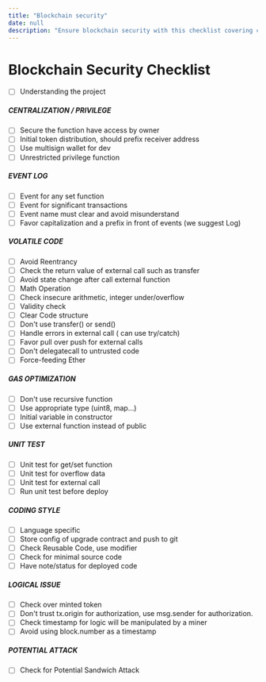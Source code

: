 ```yaml
---
title: "Blockchain security"
date: null
description: "Ensure blockchain security with this checklist covering centralization, event logging, code safety, gas optimization, unit testing, coding style, logical issues, and potential attacks for safer smart contract development."
---
```


# Blockchain Security Checklist

- [ ] Understanding the project

##### CENTRALIZATION / PRIVILEGE

- [ ] Secure the function have access by owner
- [ ] Initial token distribution, should prefix receiver address
- [ ] Use multisign wallet for dev
- [ ] Unrestricted privilege function

##### EVENT LOG

- [ ] Event for any set function
- [ ] Event for significant transactions
- [ ] Event name must clear and avoid misunderstand
- [ ] Favor capitalization and a prefix in front of events (we suggest Log)

##### VOLATILE CODE

- [ ] Avoid Reentrancy
- [ ] Check the return value of external call such as transfer
- [ ] Avoid state change after call external function
- [ ] Math Operation
- [ ] Check insecure arithmetic, integer under/overflow
- [ ] Validity check
- [ ] Clear Code structure
- [ ] Don't use transfer() or send()
- [ ] Handle errors in external call ( can use try/catch)
- [ ] Favor pull over push for external calls
- [ ] Don't delegatecall to untrusted code
- [ ] Force-feeding Ether

##### GAS OPTIMIZATION

- [ ] Don't use recursive function
- [ ] Use appropriate type (uint8, map...)
- [ ] Initial variable in constructor
- [ ] Use external function instead of public

##### UNIT TEST

- [ ] Unit test for get/set function
- [ ] Unit test for overflow data
- [ ] Unit test for external call
- [ ] Run unit test before deploy

##### CODING STYLE

- [ ] Language specific
- [ ] Store config of upgrade contract and push to git
- [ ] Check Reusable Code, use modifier
- [ ] Check for minimal source code
- [ ] Have note/status for deployed code

##### LOGICAL ISSUE

- [ ] Check over minted token
- [ ] Don't trust tx.origin for authorization, use msg.sender for authorization.
- [ ] Check timestamp for logic will be manipulated by a miner
- [ ] Avoid using block.number as a timestamp

##### POTENTIAL ATTACK

- [ ] Check for Potential Sandwich Attack
